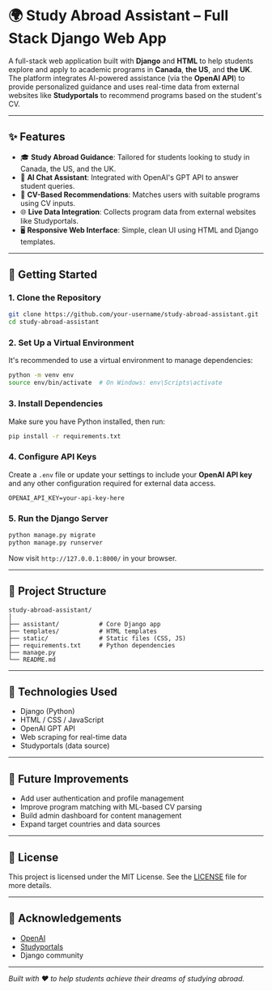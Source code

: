 # 🌍 Study Abroad Assistant – Full Stack Django Web App

A full-stack web application built with **Django** and **HTML** to help students explore and apply to academic programs in **Canada**, **the US**, and **the UK**. The platform integrates AI-powered assistance (via the **OpenAI API**) to provide personalized guidance and uses real-time data from external websites like **Studyportals** to recommend programs based on the student's CV.

---

## ✨ Features

- 🎓 **Study Abroad Guidance**: Tailored for students looking to study in Canada, the US, and the UK.
- 🤖 **AI Chat Assistant**: Integrated with OpenAI's GPT API to answer student queries.
- 📄 **CV-Based Recommendations**: Matches users with suitable programs using CV inputs.
- 🌐 **Live Data Integration**: Collects program data from external websites like Studyportals.
- 🖥️ **Responsive Web Interface**: Simple, clean UI using HTML and Django templates.

---

## 🚀 Getting Started

### 1. Clone the Repository

```bash
git clone https://github.com/your-username/study-abroad-assistant.git
cd study-abroad-assistant
````

### 2. Set Up a Virtual Environment

It's recommended to use a virtual environment to manage dependencies:

```bash
python -m venv env
source env/bin/activate  # On Windows: env\Scripts\activate
```

### 3. Install Dependencies

Make sure you have Python installed, then run:

```bash
pip install -r requirements.txt
```

### 4. Configure API Keys

Create a `.env` file or update your settings to include your **OpenAI API key** and any other configuration required for external data access.

```
OPENAI_API_KEY=your-api-key-here
```

### 5. Run the Django Server

```bash
python manage.py migrate
python manage.py runserver
```

Now visit `http://127.0.0.1:8000/` in your browser.

---

## 📁 Project Structure

```
study-abroad-assistant/
│
├── assistant/           # Core Django app
├── templates/           # HTML templates
├── static/              # Static files (CSS, JS)
├── requirements.txt     # Python dependencies
├── manage.py
└── README.md
```

---

## 🧠 Technologies Used

* Django (Python)
* HTML / CSS / JavaScript
* OpenAI GPT API
* Web scraping for real-time data
* Studyportals (data source)

---

## 📌 Future Improvements

* Add user authentication and profile management
* Improve program matching with ML-based CV parsing
* Build admin dashboard for content management
* Expand target countries and data sources

---

## 📄 License

This project is licensed under the MIT License. See the [LICENSE](LICENSE) file for more details.

---

## 🙌 Acknowledgements

* [OpenAI](https://openai.com/)
* [Studyportals](https://www.studyportals.com/)
* Django community

---

*Built with ❤️ to help students achieve their dreams of studying abroad.*

```
